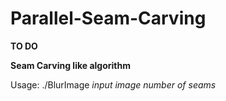 # Parallel-Seam-Carving
**TO DO**

**Seam Carving like algorithm**

Usage: ./BlurImage *input image* *number of seams*
